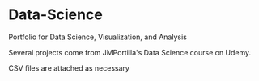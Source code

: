 # Data-Science
Portfolio for Data Science, Visualization, and Analysis


Several projects come from JMPortilla's Data Science course on Udemy.

CSV files are attached as necessary
